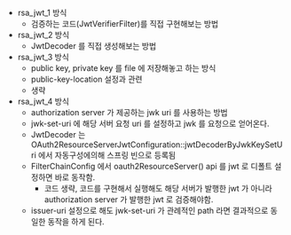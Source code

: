 ###
- rsa_jwt_1 방식
  - 검증하는 코드(JwtVerifierFilter)를 직접 구현해보는 방법
- rsa_jwt_2 방식
  - JwtDecoder 를 직접 생성해보는 방법
- rsa_jwt_3 방식
  - public key, private key 를 file 에 저장해놓고 하는 방식
  - public-key-location 설정과 관련
  - 생략
- rsa_jwt_4 방식
  - authorization server 가 제공하는 jwk uri 를 사용하는 방법
  - jwk-set-uri 에 해당 서버 요청 uri 를 설정하고 jwk 를 요청으로 얻어온다.
  - JwtDecoder 는 OAuth2ResourceServerJwtConfiguration::jwtDecoderByJwkKeySetUri 에서 자동구성에의해 스프링 빈으로 등록됨
  - FilterChainConfig 에서 oauth2ResourceServer() api 를 jwt 로 디폴트 설정하면 바로 동작함.
    - 코드 생략, 코드를 구현해서 실행해도 해당 서버가 발행한 jwt 가 아니라 authorization server 가 발행한 jwt 로 검증해야함.
  - issuer-uri 설정으로 해도 jwk-set-uri 가 관례적인 path 라면 결과적으로 동일한 동작을 하게 된다.